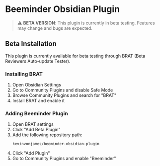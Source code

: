 # Beeminder Obsidian Plugin

> ⚠️ **BETA VERSION**: This plugin is currently in beta testing. Features may change and bugs are expected.

## Beta Installation

This plugin is currently available for beta testing through BRAT (Beta Reviewers Auto-update Tester).

### Installing BRAT

1. Open Obsidian Settings
2. Go to Community Plugins and disable Safe Mode
3. Browse Community Plugins and search for "BRAT"
4. Install BRAT and enable it

### Adding Beeminder Plugin

1. Open BRAT settings
2. Click "Add Beta Plugin"
3. Add the following repository path:
    ```
    kevinvonjames/beeminder-obsidian-plugin
    ```
4. Click "Add Plugin"
5. Go to Community Plugins and enable "Beeminder"
